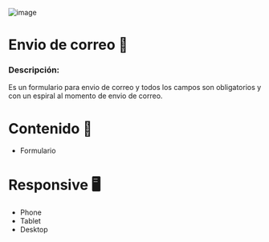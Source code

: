 ![image](https://github.com/jordy291093/envio_email/assets/112351586/ffcd5b39-f086-4b7f-a3ff-6b427ffe95e9)
# Envio de correo :email:
### Descripción:
Es un formulario para envio de correo y todos los campos son obligatorios y con un espiral al momento de envio de correo.

# Contenido :page_facing_up:
- Formulario

# Responsive :desktop_computer:
- Phone
- Tablet
- Desktop
